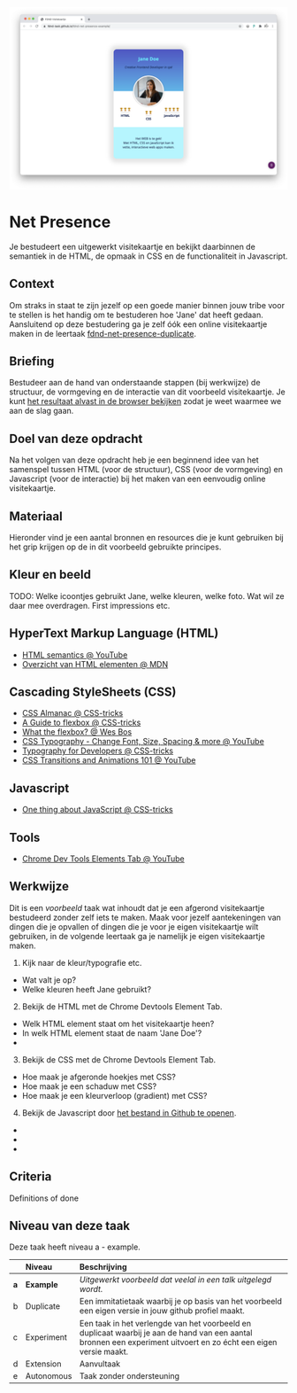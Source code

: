 ![Visitekaartje](VisitekaartjeChrome.png "Visitekaartje")

# Net Presence
Je bestudeert een uitgewerkt visitekaartje en bekijkt daarbinnen de semantiek in de HTML, de opmaak in CSS en de functionaliteit in Javascript.

## Context
Om straks in staat te zijn jezelf op een goede manier binnen jouw tribe voor te stellen is het handig om te bestuderen hoe 'Jane' dat heeft gedaan. Aansluitend op deze bestudering ga je zelf óók een online visitekaartje maken in de leertaak [fdnd-net-presence-duplicate](https://github.com/fdnd-task/fdnd-net-presence-duplicate).

## Briefing
Bestudeer aan de hand van onderstaande stappen (bij werkwijze) de structuur, de vormgeving en de interactie van dit voorbeeld visitekaartje. Je kunt [het resultaat alvast in de browser bekijken](https://fdnd-task.github.io/fdnd-net-presence-example/) zodat je weet waarmee we aan de slag gaan.

## Doel van deze opdracht
Na het volgen van deze opdracht heb je een beginnend idee van het samenspel tussen HTML (voor de structuur), CSS (voor de vormgeving) en Javascript (voor de interactie) bij het maken van een eenvoudig online visitekaartje.

## Materiaal
Hieronder vind je een aantal bronnen en resources die je kunt gebruiken bij het grip krijgen op de in dit voorbeeld gebruikte principes.

## Kleur en beeld
TODO: Welke icoontjes gebruikt Jane, welke kleuren, welke foto. Wat wil ze daar mee overdragen. First impressions etc.

## HyperText Markup Language (HTML)
- [HTML semantics @ YouTube](https://www.youtube.com/watch?v=n9T2B91hHRM)
- [Overzicht van HTML elementen @ MDN](https://developer.mozilla.org/nl/docs/Web/HTML/Element)

## Cascading StyleSheets (CSS)
- [CSS Almanac @ CSS-tricks](https://css-tricks.com/almanac/)
- [A Guide to flexbox @ CSS-tricks](https://css-tricks.com/snippets/css/a-guide-to-flexbox/)
- [What the flexbox? @ Wes Bos](https://flexbox.io/)
- [CSS Typography - Change Font, Size, Spacing & more @ YouTube](https://www.youtube.com/watch?v=RNakAX3rVVw)
- [Typography for Developers @ CSS-tricks](https://css-tricks.com/typography-for-developers/)
- [CSS Transitions and Animations 101 @ YouTube](https://www.youtube.com/watch?v=n9T2B91hHRM)

## Javascript
- [One thing about JavaScript @ CSS-tricks](https://css-tricks.com/video-screencasts/150-hey-designers-know-one-thing-javascript-recommend/)

## Tools
- [Chrome Dev Tools Elements Tab @ YouTube](https://www.youtube.com/watch?v=Z3HGJsNLQ1E)

## Werkwijze
Dit is een *voorbeeld* taak wat inhoudt dat je een afgerond visitekaartje bestudeerd zonder zelf iets te maken. Maak voor jezelf aantekeningen van dingen die je opvallen of dingen die je voor je eigen visitekaartje wilt gebruiken, in de volgende leertaak ga je namelijk je eigen visitekaartje maken.

1. Kijk naar de kleur/typografie etc. 
- Wat valt je op?
- Welke kleuren heeft Jane gebruikt?
2. Bekijk de HTML met de Chrome Devtools Element Tab.
- Welk HTML element staat om het visitekaartje heen?
- In welk HTML element staat de naam 'Jane Doe'?
- 
3. Bekijk de CSS met de Chrome Devtools Element Tab.
- Hoe maak je afgeronde hoekjes met CSS?
- Hoe maak je een schaduw met CSS?
- Hoe maak je een kleurverloop (gradient) met CSS?
4. Bekijk de Javascript door [het bestand in Github te openen](../scripts/script.js).
- 
-
-

## Criteria
Definitions of done

## Niveau van deze taak

Deze taak heeft niveau a - example.

|  | Niveau | Beschrijving |
|:---|:---|:---|
| **a** | **Example** | *Uitgewerkt voorbeeld dat veelal in een _talk_ uitgelegd wordt.* |
| b | Duplicate | Een immitatietaak waarbij je op basis van het voorbeeld een eigen versie in jouw github profiel maakt. |
| c | Experiment | Een taak in het verlengde van het voorbeeld en duplicaat waarbij je aan de hand van een aantal bronnen een experiment uitvoert en zo écht een eigen versie maakt. |
| d | Extension | Aanvultaak |
| e | Autonomous | Taak zonder ondersteuning |


